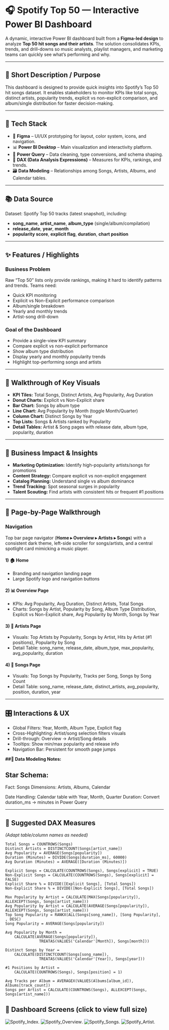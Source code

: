 # 🎧 Spotify Top 50 — Interactive Power BI Dashboard

A dynamic, interactive Power BI dashboard built from a **Figma-led design** to analyze **Top 50 hit songs and their artists**. The solution consolidates KPIs, trends, and drill-downs so music analysts, playlist managers, and marketing teams can quickly see what’s performing and why.

---

## 🔹 Short Description / Purpose
This dashboard is designed to provide quick insights into Spotify’s Top 50 hit songs dataset. It enables stakeholders to monitor KPIs like total songs, distinct artists, popularity trends, explicit vs non-explicit comparison, and album/single distribution for faster decision-making.

---

## 🧰 Tech Stack
- 🎨 **Figma** – UI/UX prototyping for layout, color system, icons, and navigation.
- 📊 **Power BI Desktop** – Main visualization and interactivity platform.
- 📂 **Power Query** – Data cleaning, type conversions, and schema shaping.
- 🧮 **DAX (Data Analysis Expressions)** – Measures for KPIs, rankings, and trends.
- 🗃️ **Data Modeling** – Relationships among Songs, Artists, Albums, and Calendar tables.

---

## 📚 Data Source
Dataset: Spotify Top 50 tracks (latest snapshot), including:
- **song_name**, **artist_name**, **album_type** (single/album/compilation)
- **release_date**, **year**, **month**
- **popularity score**, **explicit flag**, **duration**, **chart position**

---

## ✨ Features / Highlights

### Business Problem
Raw “Top 50” lists only provide rankings, making it hard to identify patterns and trends. Teams need:
- Quick KPI monitoring
- Explicit vs Non-Explicit performance comparison
- Album/single breakdown
- Yearly and monthly trends
- Artist-song drill-down

### Goal of the Dashboard
- Provide a single-view KPI summary
- Compare explicit vs non-explicit performance
- Show album type distribution
- Display yearly and monthly popularity trends
- Highlight top-performing songs and artists

---

## 👣 Walkthrough of Key Visuals
- **KPI Tiles:** Total Songs, Distinct Artists, Avg Popularity, Avg Duration
- **Donut Charts:** Explicit vs Non-Explicit share
- **Bar Chart:** Songs by album type
- **Line Chart:** Avg Popularity by Month (toggle Month/Quarter)
- **Column Chart:** Distinct Songs by Year
- **Top Lists:** Songs & Artists ranked by Popularity
- **Detail Tables:** Artist & Song pages with release date, album type, popularity, duration

---

## 💼 Business Impact & Insights
- **Marketing Optimization:** Identify high-popularity artists/songs for promotions
- **Content Strategy:** Compare explicit vs non-explicit engagement
- **Catalog Planning:** Understand single vs album dominance
- **Trend Tracking:** Spot seasonal surges in popularity
- **Talent Scouting:** Find artists with consistent hits or frequent #1 positions

---

## 📑 Page-by-Page Walkthrough

### Navigation
Top bar page navigator (**Home ▸ Overview ▸ Artists ▸ Songs**) with a consistent dark theme, left-side scroller for songs/artists, and a central spotlight card mimicking a music player.

#### 1) 🏠 Home
- Branding and navigation landing page
- Large Spotify logo and navigation buttons

#### 2) 📊 Overview Page
- KPIs: Avg Popularity, Avg Duration, Distinct Artists, Total Songs
- Charts: Songs by Artist, Popularity by Song, Album Type Distribution, Explicit vs Non-Explicit share, Avg Popularity by Month, Songs by Year

#### 3) 🎤 Artists Page
- Visuals: Top Artists by Popularity, Songs by Artist, Hits by Artist (#1 positions), Popularity by Song
- Detail Table: song_name, release_date, album_type, max_popularity, avg_popularity, duration

#### 4) 🎵 Songs Page
- Visuals: Top Songs by Popularity, Tracks per Song, Songs by Song Count
- Detail Table: song_name, release_date, distinct_artists, avg_popularity, position, duration, year

---

## 🎛️ Interactions & UX
- Global Filters: Year, Month, Album Type, Explicit flag
- Cross-Highlighting: Artist/song selection filters visuals
- Drill-through: Overview → Artist/Song details
- Tooltips: Show min/max popularity and release info
- Navigation Bar: Persistent for smooth page jumps

**##🔧 Data Modeling Notes:**

## Star Schema:

 Fact: Songs
Dimensions: Artists, Albums, Calendar


Date Handling: Calendar table with Year, Month, Quarter
Duration: Convert duration_ms → minutes in Power Query

---

## 🧮 Suggested DAX Measures
*(Adapt table/column names as needed)*

```DAX
Total Songs = COUNTROWS(Songs)
Distinct Artists = DISTINCTCOUNT(Songs[artist_name])
Avg Popularity = AVERAGE(Songs[popularity])
Duration (Minutes) = DIVIDE(Songs[duration_ms], 60000)
Avg Duration (Minutes) = AVERAGE([Duration (Minutes)])

Explicit Songs = CALCULATE(COUNTROWS(Songs), Songs[explicit] = TRUE)
Non-Explicit Songs = CALCULATE(COUNTROWS(Songs), Songs[explicit] = FALSE)
Explicit Share % = DIVIDE([Explicit Songs], [Total Songs])
Non-Explicit Share % = DIVIDE([Non-Explicit Songs], [Total Songs])

Max Popularity by Artist = CALCULATE(MAX(Songs[popularity]), ALLEXCEPT(Songs, Songs[artist_name]))
Avg Popularity by Artist = CALCULATE(AVERAGE(Songs[popularity]), ALLEXCEPT(Songs, Songs[artist_name]))
Top Song Popularity = RANKX(ALL(Songs[song_name]), [Song Popularity], , DESC)
Song Popularity = AVERAGE(Songs[popularity])

Avg Popularity by Month =
    CALCULATE(AVERAGE(Songs[popularity]),
               TREATAS(VALUES('Calendar'[Month]), Songs[month]))

Distinct Songs by Year =
    CALCULATE(DISTINCTCOUNT(Songs[song_name]),
               TREATAS(VALUES('Calendar'[Year]), Songs[year]))

#1 Positions by Artist =
    CALCULATE(COUNTROWS(Songs), Songs[position] = 1)

Avg Tracks per Album = AVERAGEX(VALUES(Albums[album_id]), Albums[track_count])
Songs per Artist = CALCULATE(COUNTROWS(Songs), ALLEXCEPT(Songs, Songs[artist_name]))

```
## 📸 Dashboard Screens (click to view full size)
![Spotify_Index](https://raw.githubusercontent.com/rishikesh199/Spotify_PowerBI/main/Spotify_Index.png).
![Spotify_Overview](https://raw.githubusercontent.com/rishikesh199/Spotify_PowerBI/main/Spotify_Overview.png).
![Spotify_Songs](https://raw.githubusercontent.com/rishikesh199/Spotify_PowerBI/main/Spotify_Songs.png).
![Spotify_Artist](https://raw.githubusercontent.com/rishikesh199/Spotify_PowerBI/main/Spotify_Artist.png).
